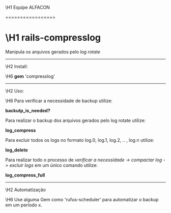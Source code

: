 \H1
Equipe ALFACON

=================

\H1
rails-compresslog
=================

Manipula os arquivos gerados pelo _log rotate_

-----------------------
\H2
Install:

\H6
**gem** 'compresslog'

-----------------------

\H2
Uso:

\H6
Para verificar a necessidade de backup utilize:

**backutp_is_needed?**

Para realizar o backup dos arquivos gerados pelo log rotate utilize:

**log_compress**

Para excluir todos os logs no formato log.0, log.1, log.2, .. , log.n utilize:

**log_delete**

Para realizar todo o processo de _verificar a necessidade -> compactar log -> excluir logs_ em um único comando utilize:

**log_compress_full**

---------------------

\H2
Automatização

\H6
Use alguma Gem como 'rufus-scheduler' para automatizar o backup em um período x.